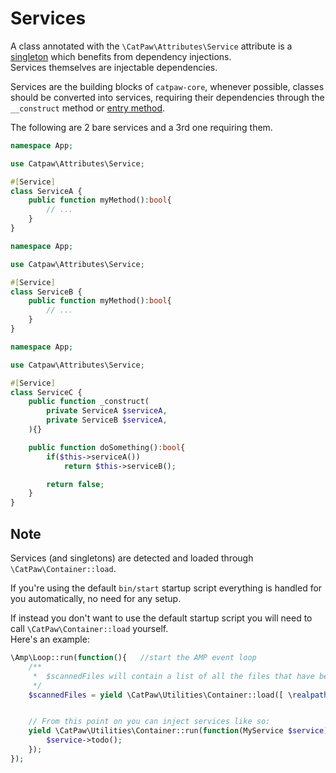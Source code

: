 # Services


A class annotated with the `\CatPaw\Attributes\Service` attribute is a [singleton](https://en.wikipedia.org/wiki/Singleton_pattern) which benefits from dependency injections.<br/>
Services themselves are injectable dependencies.


Services are the building blocks of `catpaw-core`, whenever possible, classes should be converted into services, requiring their dependencies through the `__construct` method or [entry method](https://github.com/tncrazvan/catpaw-core/blob/main/docs/5.Entry.md).


The following are 2 bare services and a 3rd one requiring them.

```php
namespace App;

use Catpaw\Attributes\Service;

#[Service]
class ServiceA {
    public function myMethod():bool{
        // ...
    }
}
```

```php
namespace App;

use Catpaw\Attributes\Service;

#[Service]
class ServiceB {
    public function myMethod():bool{
        // ...
    }
}
```

```php
namespace App;

use Catpaw\Attributes\Service;

#[Service]
class ServiceC {
    public function _construct(
        private ServiceA $serviceA,
        private ServiceB $serviceA,
    ){}

    public function doSomething():bool{
        if($this->serviceA())
            return $this->serviceB();

        return false;
    }
}
```

## Note

Services (and singletons) are detected and loaded through `\CatPaw\Container::load`.

If you're using the default `bin/start` startup script everything is handled for you automatically, no need for any setup.

If instead you don't want to use the default startup script you will need to call `\CatPaw\Container::load` yourself.<br/>
Here's an example:<br/>

```php
\Amp\Loop::run(function(){   //start the AMP event loop
    /**
     *  $scannedFiles will contain a list of all the files that have been scanned.
     */
    $scannedFiles = yield \CatPaw\Utilities\Container::load([ \realpath('./src/lib') ]);


    // From this point on you can inject services like so:
    yield \CatPaw\Utilities\Container::run(function(MyService $service){
        $service->todo();
    });
});

```
